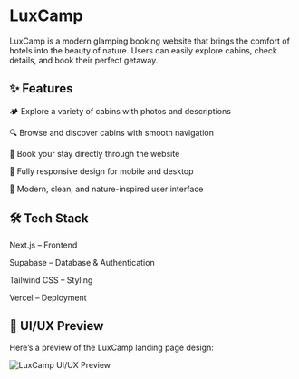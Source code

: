 # LuxCamp

LuxCamp is a modern glamping booking website that brings the comfort of hotels into the beauty of nature. Users can easily explore cabins, check details, and book their perfect getaway.

## ✨ Features

🏕️ Explore a variety of cabins with photos and descriptions

🔍 Browse and discover cabins with smooth navigation

📅 Book your stay directly through the website

📱 Fully responsive design for mobile and desktop

🎨 Modern, clean, and nature-inspired user interface

## 🛠️ Tech Stack

 Next.js – Frontend

 Supabase – Database & Authentication

 Tailwind CSS – Styling

 Vercel – Deployment

## 🎨 UI/UX Preview  

Here’s a preview of the LuxCamp landing page design:  

![LuxCamp UI/UX Preview](./assets/INDEX%20-%20LUXCAMP.png)
